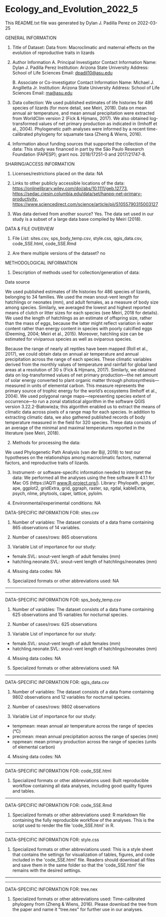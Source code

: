 # Ecology_and_Evolution_2022_5
This README.txt file was generated by Dylan J. Padilla Perez on 2022-03-25


GENERAL INFORMATION

1. Title of Dataset: Data from: Macroclimatic and maternal effects on the evolution of reproductive traits in lizards

2. Author Information
	A. Principal Investigator Contact Information
		Name: Dylan J. Padilla Perez
		Institution: Arizona State University
		Address: School of Life Sciences
		Email: dpadil10@asu.edu

	B. Associate or Co-investigator Contact Information
		Name: Michael J. Angilletta Jr.
		Institution: Arizona State University
		Address: School of Life Sciences
		Email: ma@asu.edu



3. Data collection: We used published estimates of life histories for 486 species of lizards (for more detail, see Meiri, 2018). Data on mean annual air temperature,  and mean annual precipitation were extracted from WorldClim version 2 (Fick & Hijmans, 2017). We also obtained log-transformed values of net primary production as indicated in (Imhoff et al., 2004). Phylogenetic path analyses were informed by a recent time-calibrated phylogeny for squamate taxa (Zheng & Wiens, 2016).

4. Information about funding sources that supported the collection of the data: This study was financed in part by the São Paulo Research Foundation (FAPESP); grant nos. 2018/17251-0 and 2017/21747-8.


SHARING/ACCESS INFORMATION

1. Licenses/restrictions placed on the data: NA


2. Links to other publicly accessible locations of the data: https://onlinelibrary.wiley.com/doi/abs/10.1111/geb.12773, https://sedac.ciesin.columbia.edu/data/set/hanpp-net-primary-productivity, https://www.sciencedirect.com/science/article/pii/S1055790315003127

5. Was data derived from another source? Yes. The data set used in our study is a subset of a large data base compiled by Meiri (2018).



DATA & FILE OVERVIEW

1. File List: sites.csv, sps_body_temp.csv, style.css, qgis_data.csv, code_SSE.html, code_SSE.Rmd

2. Are there multiple versions of the dataset? no


METHODOLOGICAL INFORMATION

1. Description of methods used for collection/generation of data: 

Data source

We used published estimates of life histories for 486 species of lizards, belonging to 34 families. We used the mean snout-vent length for hatchlings or neonates (mm), and adult females, as a measure of body size among species. Similarly, we averaged the lowest and highest reported means of clutch or litter sizes for each species (see Meiri, 2018 for details). We used the length of hatchlings as an estimate of offspring size, rather than the mass of eggs, because the latter might reflect variation in water content rather than energy content in species with poorly calcified eggs (Deeming, 2004; Meiri et al., 2015). Moreover, hatchling size can be estimated for viviparous species as well as oviparous species.

Because the range of nearly all reptiles have been mapped (Roll et al., 2017), we could obtain data on annual air temperature and annual precipitation across the range of each species. These climatic variables derived from the monthly values of temperature and rainfall for global land areas at a resolution of 30 s (Fick & Hijmans, 2017). Similarly, we obtained data on log-transformed values of net primary production—the net amount of solar energy converted to plant organic matter through photosynthesis—measured in units of elemental carbon. This measure represents the primary source of trophic energy for the world’s ecosystems (Imhoff et al., 2004). We used polygonal range maps—representing species extent of occurrence—to run a zonal statistical algorithm in the software QGIS version 3.22.2-Białowieża; this algorithm enabled us to extract the means of climatic data across pixels of a range map for each species. In addition to extracting climatic data, we also gathered published records of body temperature measured in the field for 320 species. These data consists of an average of the minimal and maximal temperatures reported in the literature (see Meiri, 2018).


2. Methods for processing the data:


We used Phylogenetic Path Analysis (van der Bijl, 2018) to test our hypotheses on the relationships among macroclimatic factors, maternal factors, and reproductive traits of lizards.


3. Instrument- or software-specific information needed to interpret the data:  We performed all the analyses using the free software R 4.1.1 for Mac OS (https://AQ11 www.R-project.org/). Library: Phylopath, geiger, ape, ggplot2, gridExtra, grid, ggraph, raster, sp, rgdal, kableExtra, psych, nlme, phytools, caper, lattice, pylolm.


4. Environmental/experimental conditions: NA


DATA-SPECIFIC INFORMATION FOR: sites.csv

1. Number of variables: The dataset consists of a data frame containing 865 observations of 14 variables.

2. Number of cases/rows: 865 observations

3. Variable List of importance for our study:
- female.SVL: snout-vent length of adult females (mm)
- hatchling.neonate.SVL: snout-vent length of hatchlings/neonates (mm)


4. Missing data codes: NA

5. Specialized formats or other abbreviations used: NA

---

---

DATA-SPECIFIC INFORMATION FOR: sps_body_temp.csv

1. Number of variables: The dataset consists of a data frame containing 625 observations and 15 variables for nocturnal species.

2. Number of cases/rows: 625 observations

3. Variable List of importance for our study:
- female.SVL: snout-vent length of adult females (mm)
- hatchling.neonate.SVL: snout-vent length of hatchlings/neonates (mm)

4. Missing data codes: NA

5. Specialized formats or other abbreviations used: NA


---

DATA-SPECIFIC INFORMATION FOR: qgis_data.csv

1. Number of variables: The dataset consists of a data frame containing 9802 observations and 12 variables for nocturnal species.

2. Number of cases/rows: 9802 observations

3. Variable List of importance for our study:

- tempmean: mean annual air temperature across the range of species (°C)
- precmean: mean annual precipitation across the range of species (mm)
- nppmean: mean primary production across the range of species (units of elemental carbon)

4. Missing data codes: NA 



---

DATA-SPECIFIC INFORMATION FOR: code_SSE.html

1. Specialized formats or other abbreviations used: Built reproducible workflow containing all data analyses, including good quality figures and tables.

---

DATA-SPECIFIC INFORMATION FOR: code_SSE.Rmd

1. Specialized formats or other abbreviations used: R markdown file containing the fully reproducible workflow of the analyses. This is the script used to render the file 'code_SSE.html' in R.

---

DATA-SPECIFIC INFORMATION FOR: style.css

1. Specialized formats or other abbreviations used: This is a style sheet that contains the settings for visualization of tables, figures, and code included in the 'code_SSE.html' file. Readers should download all files and save them in the same folder so that the 'code_SSE.html' file remains with the desired settings.


---

---

DATA-SPECIFIC INFORMATION FOR: tree.nex

1. Specialized formats or other abbreviations used: Time-calibrated phylogeny from (Zheng & Wiens, 2016). Please download the tree from the paper and name it "tree.nex" for further use in our analyses.

